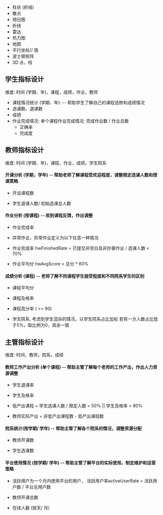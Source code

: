 - 柱状  (折线)
- 散点
- 旭日图
- 折线
- 雷达
- 热力图
- 地图
- 平行坐标// 慎
- 波士顿矩阵
- 3D 点，柱



## 学生指标设计

维度: 时间 (学期、年)，课程，成绩，作业，教师

- 课程情况统计 (学期、年):  -- 帮助学生了解自己的课程选修和成绩情况
- 选课数、退课数 
- 成绩 
- 作业完成情况:  单个课程作业完成情况: 完成作业数 / 作业总数
  - 正确率
  - 完成度



## 教师指标设计

维度: 时间 (学期、年)，课程，作业，成绩，学生院系

#### 开课分析 (学期，学年) -- 帮助老师了解课程受欢迎程度，调整限定选课人数和授课策略

- 开设课程数 

- 学生退课人数/ 初始选课总人数



#### 作业分析 (按课程) -- 收到课程反馈，作出调整

- 作业完成率

- 异常作业，异常作业定义为以下任意一种情况

- 作业完成率 hwFinishedRate = 已提交非空白及非抄袭作业 / 选课人数  <  70%

- 作业平均分 hwAvgScore < 总分 * 60%





#### 成绩分析 (课程) -- 老师了解不同课程学生接受程度和不同院系学生的区别

- 课程平均分

- 课程及格率
- 课程高分率  ( >= 90)
-  学生院系, 考虑到学生混杂的情况，以学生院系占比加权 若有一方人数占比低于5%，取比例为0，其余一致



##  主管指标设计

维度: 时间，教师，院系，成绩



#### 教师工作产出分析 (单个课程) -- 帮助主管了解每个老师的工作产出，作出人力资源调整

- 学生退课率

- 学生及格率

- 低产出课程  = 学生选课人数 / 限定人数 < 50% || 学生及格率 < 80%

- 教师实际产出 = 非低产出课程数 - 低产出课程数  



####  院系统计(按学期/ 学年) -- 帮助主管了解各个院系的情况，调整资源分配

- 教师开课数

- 学生选课数



#### 平台使用情况 (按学期/ 学年) -- 帮助主管了解平台的实际使用，制定维护和运营策略

- 活跃用户为一个月内使用平台的用户，                                                                                                      活跃用户率activeUserRate = 活跃用户数 / 平台总用户数

- 教师开课总数
- 在线人数 (按天/ 月)